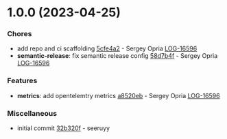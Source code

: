 # 1.0.0 (2023-04-25)


### Chores

* add repo and ci scaffolding [5cfe4a2](https://github.com/answerbook/opentelemetry-rs/commit/5cfe4a2d80bdef18220b6d048aa7a3c648030d62) - Sergey Opria [LOG-16596](https://logdna.atlassian.net/browse/LOG-16596)
* **semantic-release**: fix semantic release config [58d7b4f](https://github.com/answerbook/opentelemetry-rs/commit/58d7b4fbf47c61e54c24c144b8f546b93238cab2) - Sergey Opria [LOG-16596](https://logdna.atlassian.net/browse/LOG-16596)


### Features

* **metrics**: add opentelemtry metrics [a8520eb](https://github.com/answerbook/opentelemetry-rs/commit/a8520eb0f685affaf9acdfa13de2936bc8670fc0) - Sergey Opria [LOG-16596](https://logdna.atlassian.net/browse/LOG-16596)


### Miscellaneous

* initial commit [32b320f](https://github.com/answerbook/opentelemetry-rs/commit/32b320ff7efcfc6f1c9459c3648c1f37f236424e) - seeruyy
